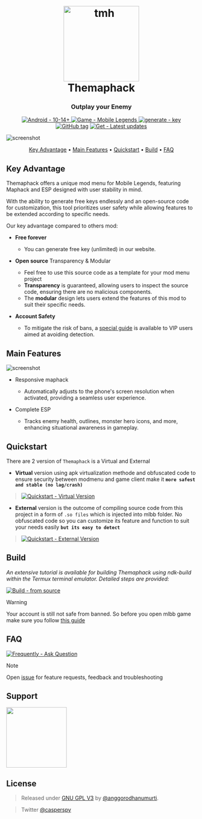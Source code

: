 <h1 align="center">
  <br>
  <a href="http://https://github.com/anggorodhanumurti/themaphack/"><img src="https://raw.githubusercontent.com/anggorodhanumurti/themaphack/refs/heads/main/images/logo.png" alt="tmh" width="200"></a>
  <br>Themaphack</br>
</h1>
<h3 align="center"> Outplay your Enemy</h3>
<p align="center">
  <a href="https://whatismyandroidversion.com/"><img src="https://img.shields.io/badge/Android-10--14+-brightgreen?logo=android" alt="Android - 10-14+">
  </a>
  <a href="https://play.google.com/store/apps/details?id=com.mobile.legends"><img src="https://img.shields.io/badge/Game-Mobile_Legends-important?logo=youtubegaming" alt="Game - Mobile Legends">
  </a>
  <a href="https://t0pgamemurah.xyz/freeKey"><img src="https://img.shields.io/badge/generate-key-blue?logo=keeweb&logoColor=fff" alt="generate - key">
  </a>
  <a href="https://github.com/anggorodhanumurti/themaphack/releases/"><img src="https://img.shields.io/github/tag/anggorodhanumurti/themaphack?include_prereleases=&sort=semver&color=blue" alt="GitHub tag"></a>
  <a href="https://www.patreon.com/themaphack"><img src="https://img.shields.io/badge/Get-Latest_updates-ff69b4?logo=patreon" alt="Get - Latest updates"></a>
</p>

![screenshot](https://raw.githubusercontent.com/anggorodhanumurti/themaphack/refs/heads/main/images/themaphack-demo.gif)

<p align="center">
  <a href="#key-advantage">Key Advantage</a> •
  <a href="#main-features">Main Features</a> •
  <a href="#quickstart">Quickstart</a> •
  <a href="#build">Build</a> •
  <a href="#faq">FAQ</a>
</p>

## Key Advantage

Themaphack offers a unique mod menu for Mobile Legends, featuring Maphack and ESP designed with user stability in mind. 

With the ability to generate free keys endlessly and an open-source code for customization, this tool prioritizes user safety while allowing features to be extended according to specific needs.

Our key advantage compared to others mod:

* **Free forever**
  - You can generate free key (unlimited) in our website.
  
* **Open source** Transparency & Modular
  - Feel free to use this source code as a template for your mod menu project
  - **Transparency** is guaranteed, allowing users to inspect the source code, ensuring there are no malicious components.
  - The **modular** design lets users extend the features of this mod to suit their specific needs.

* **Account Safety**
  -  To mitigate the risk of bans, a [special guide](https://docs.google.com/forms/d/e/1FAIpQLSc9z_tA6EC6ypZM4oP4Jfc-gqQXQlyVbsMalOlqVTeBttmrYQ/viewform) is available to VIP users aimed at avoiding detection.

## Main Features

![screenshot](https://raw.githubusercontent.com/anggorodhanumurti/themaphack/refs/heads/main/images/complete-esp.gif)

* Responsive maphack
  - Automatically adjusts to the phone's screen resolution when activated, providing a seamless user experience.
  
* Complete ESP
  - Tracks enemy health, outlines, monster hero icons, and more, enhancing situational awareness in gameplay.


## Quickstart

There are 2 version of `Themaphack` is a Virtual and External

* **Virtual** version using apk virtualization methode and obfuscated code to ensure security between modmenu and game client make it **`more safest and stable (no lag/crash)`**
> <a href="https://themaphack.com/quickstart/"><img src="https://img.shields.io/static/v1?label=Quickstart&message=Virtual+Version&color=2ea44f&style=for-the-badge&logo=gitbook" alt="Quickstart - Virtual Version"></a>

* **External** version is the outcome of compiling source code from this project in a form of `.so files` which is injected into mlbb folder. No obfuscated code so you can customize its feature and function to suit your needs easily **`but its easy to detect`**
> <a href="https://themaphack.com/quickstart/#external-version"><img src="https://img.shields.io/static/v1?label=Quickstart&message=External+Version&color=orange&style=for-the-badge&logo=gitbook" alt="Quickstart - External Version"></a>

## Build

_An extensive tutorial is available for building Themaphack using ndk-build within the Termux terminal emulator. Detailed steps are provided:_

<a href="https://themaphack.com/build"><img src="https://img.shields.io/static/v1?label=Build&message=from+source&color=black&style=for-the-badge&logo=cplusplus" alt="Build - from source"></a>

> [!WARNING]
> Your account is still not safe from banned. So before you open mlbb game make sure you follow [this guide](https://docs.google.com/forms/d/e/1FAIpQLSc9z_tA6EC6ypZM4oP4Jfc-gqQXQlyVbsMalOlqVTeBttmrYQ/viewform)

## FAQ

<a href="https://themaphack.com/faq/"><img src="https://img.shields.io/static/v1?label=Frequently&message=Ask+Question&color=informational&style=for-the-badge&logo=livechat&logoColor=white" alt="Frequently - Ask Question"></a>


> [!NOTE]
> Open [issue](https://github.com/anggorodhanumurti/themaphack/issues) for feature requests, feedback and troubleshooting

## Support

<a href="https://www.patreon.com/themaphack">
	<img src="https://c5.patreon.com/external/logo/become_a_patron_button@2x.png" width="160">
</a>

## License

> Released under <a href="/LICENSE">GNU GPL V3</a> by <a href="https://github.com/anggorodhanumurti">@anggorodhanumurti</a>.

> Twitter [@casperspy](https://twitter.com/casperspy)